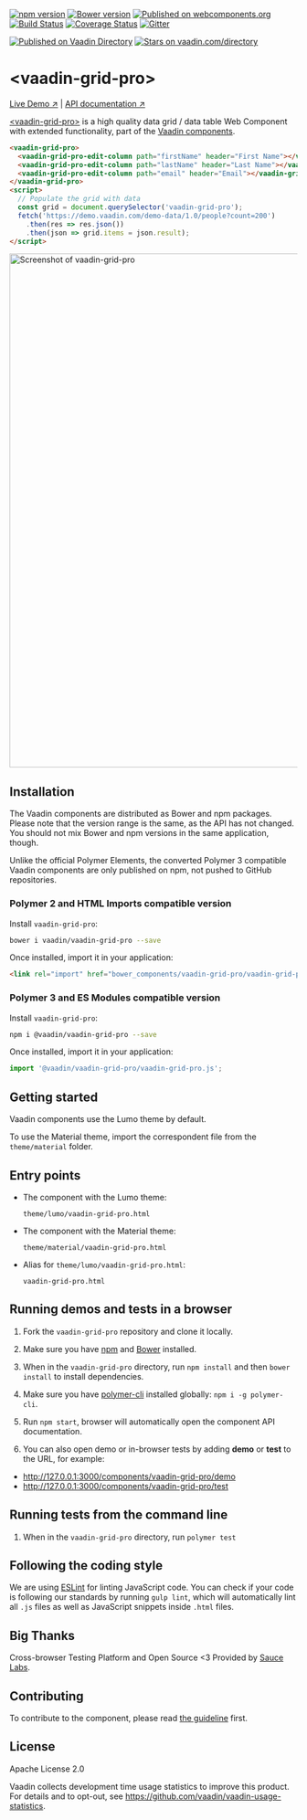 [![npm version](https://badgen.net/npm/v/@vaadin/vaadin-grid-pro)](https://www.npmjs.com/package/@vaadin/vaadin-grid-pro)
[![Bower version](https://badgen.net/github/release/vaadin/vaadin-grid-pro)](https://github.com/vaadin/vaadin-grid-pro/releases)
[![Published on webcomponents.org](https://img.shields.io/badge/webcomponents.org-published-blue.svg)](https://www.webcomponents.org/element/vaadin/vaadin-grid-pro)
[![Build Status](https://travis-ci.org/vaadin/vaadin-grid-pro.svg?branch=master)](https://travis-ci.org/vaadin/vaadin-grid-pro)
[![Coverage Status](https://coveralls.io/repos/github/vaadin/vaadin-grid-pro/badge.svg?branch=master)](https://coveralls.io/github/vaadin/vaadin-grid-pro?branch=master)
[![Gitter](https://badges.gitter.im/Join%20Chat.svg)](https://gitter.im/vaadin/web-components?utm_source=badge&utm_medium=badge&utm_campaign=pr-badge)

 [![Published on Vaadin  Directory](https://img.shields.io/badge/Vaadin%20Directory-published-00b4f0.svg)](https://vaadin.com/directory/component/vaadinvaadin-grid-pro)
[![Stars on vaadin.com/directory](https://img.shields.io/vaadin-directory/star/vaadin-grid-pro-directory-urlidentifier.svg)](https://vaadin.com/directory/component/vaadinvaadin-grid-pro)


# &lt;vaadin-grid-pro&gt;

[Live Demo ↗](https://vaadin.com/components/vaadin-grid-pro/html-examples)
|
[API documentation ↗](https://vaadin.com/components/vaadin-grid-pro/html-api)


[&lt;vaadin-grid-pro&gt;](https://vaadin.com/components/vaadin-grid-pro) is a high quality data grid / data table Web Component with extended functionality, part of the [Vaadin components](https://vaadin.com/components).

<!--
```
<custom-element-demo>
  <template>
    <script src="../webcomponentsjs/webcomponents-lite.js"></script>
    <link rel="import" href="vaadin-grid-pro.html">
    <link rel="import" href="vaadin-grid-pro-edit-column.html">
    <next-code-block></next-code-block>
  </template>
</custom-element-demo>
```
-->
```html
<vaadin-grid-pro>
  <vaadin-grid-pro-edit-column path="firstName" header="First Name"></vaadin-grid-pro-edit-column>
  <vaadin-grid-pro-edit-column path="lastName" header="Last Name"></vaadin-grid-pro-edit-column>
  <vaadin-grid-pro-edit-column path="email" header="Email"></vaadin-grid-pro-edit-column>
</vaadin-grid-pro>
<script>
  // Populate the grid with data
  const grid = document.querySelector('vaadin-grid-pro');
  fetch('https://demo.vaadin.com/demo-data/1.0/people?count=200')
    .then(res => res.json())
    .then(json => grid.items = json.result);
</script>
```

[<img src="https://raw.githubusercontent.com/vaadin/vaadin-grid-pro/master/screenshot.png" width="900" alt="Screenshot of vaadin-grid-pro">](https://vaadin.com/components/vaadin-grid-pro)


## Installation

The Vaadin components are distributed as Bower and npm packages.
Please note that the version range is the same, as the API has not changed.
You should not mix Bower and npm versions in the same application, though.

Unlike the official Polymer Elements, the converted Polymer 3 compatible Vaadin components
are only published on npm, not pushed to GitHub repositories.

### Polymer 2 and HTML Imports compatible version

Install `vaadin-grid-pro`:

```sh
bower i vaadin/vaadin-grid-pro --save
```

Once installed, import it in your application:

```html
<link rel="import" href="bower_components/vaadin-grid-pro/vaadin-grid-pro.html">
```
### Polymer 3 and ES Modules compatible version


Install `vaadin-grid-pro`:

```sh
npm i @vaadin/vaadin-grid-pro --save
```

Once installed, import it in your application:

```js
import '@vaadin/vaadin-grid-pro/vaadin-grid-pro.js';
```

## Getting started

Vaadin components use the Lumo theme by default.

To use the Material theme, import the correspondent file from the `theme/material` folder.

## Entry points

- The component with the Lumo theme:

  `theme/lumo/vaadin-grid-pro.html`

- The component with the Material theme:

  `theme/material/vaadin-grid-pro.html`

- Alias for `theme/lumo/vaadin-grid-pro.html`:

  `vaadin-grid-pro.html`


## Running demos and tests in a browser

1. Fork the `vaadin-grid-pro` repository and clone it locally.

1. Make sure you have [npm](https://www.npmjs.com/) and [Bower](https://bower.io) installed.

1. When in the `vaadin-grid-pro` directory, run `npm install` and then `bower install` to install dependencies.

1. Make sure you have [polymer-cli](https://www.npmjs.com/package/polymer-cli) installed globally: `npm i -g polymer-cli`.

1. Run `npm start`, browser will automatically open the component API documentation.

1. You can also open demo or in-browser tests by adding **demo** or **test** to the URL, for example:

  - http://127.0.0.1:3000/components/vaadin-grid-pro/demo
  - http://127.0.0.1:3000/components/vaadin-grid-pro/test


## Running tests from the command line

1. When in the `vaadin-grid-pro` directory, run `polymer test`


## Following the coding style

We are using [ESLint](http://eslint.org/) for linting JavaScript code. You can check if your code is following our standards by running `gulp lint`, which will automatically lint all `.js` files as well as JavaScript snippets inside `.html` files.


## Big Thanks

Cross-browser Testing Platform and Open Source <3 Provided by [Sauce Labs](https://saucelabs.com).


## Contributing

  To contribute to the component, please read [the guideline](https://github.com/vaadin/vaadin-core/blob/master/CONTRIBUTING.md) first.


## License

Apache License 2.0

Vaadin collects development time usage statistics to improve this product. For details and to opt-out, see https://github.com/vaadin/vaadin-usage-statistics.
